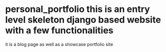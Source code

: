 # personal_portfolio this is an entry level skeleton django based website with a few functionalities 
it is a blog page as well as a showcase portfolio site
